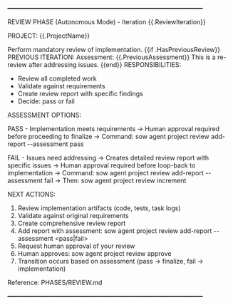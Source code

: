 ━━━━━━━━━━━━━━━━━━━━━━━━━━━━━━━━━━━━━━━━━━━━━━━━━━━━

REVIEW PHASE (Autonomous Mode) - Iteration {{.ReviewIteration}}

PROJECT: {{.ProjectName}}

Perform mandatory review of implementation.
{{if .HasPreviousReview}}
PREVIOUS ITERATION:
  Assessment: {{.PreviousAssessment}}
  This is a re-review after addressing issues.
{{end}}
RESPONSIBILITIES:
  - Review all completed work
  - Validate against requirements
  - Create review report with specific findings
  - Decide: pass or fail

ASSESSMENT OPTIONS:

  PASS - Implementation meets requirements
    → Human approval required before proceeding to finalize
    → Command: sow agent project review add-report <path> --assessment pass

  FAIL - Issues need addressing
    → Creates detailed review report with specific issues
    → Human approval required before loop-back to implementation
    → Command: sow agent project review add-report <path> --assessment fail
    → Then: sow agent project review increment

NEXT ACTIONS:
  1. Review implementation artifacts (code, tests, task logs)
  2. Validate against original requirements
  3. Create comprehensive review report
  4. Add report with assessment: sow agent project review add-report <path> --assessment <pass|fail>
  5. Request human approval of your review
  6. Human approves: sow agent project review approve <report-id>
  7. Transition occurs based on assessment (pass → finalize, fail → implementation)

Reference: PHASES/REVIEW.md

━━━━━━━━━━━━━━━━━━━━━━━━━━━━━━━━━━━━━━━━━━━━━━━━━━━━
